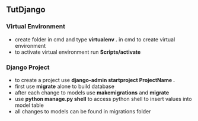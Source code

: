 ## TutDjango
### Virtual Environment
- create folder in cmd and type **virtualenv .** in cmd to create virtual environment
- to activate virtual environment run **Scripts/activate**
### Django Project
- to create a project use **django-admin startproject ProjectName .**
- first use **migrate** alone to build database
- after each change to models use **makemigrations** and **migrate**
- use **python manage.py shell** to access python shell to insert values into model table
- all changes to models can be found in migrations folder
